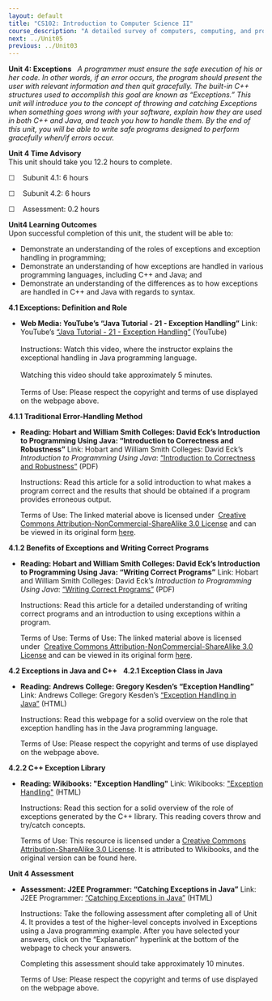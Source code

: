 ```yaml
---
layout: default
title: "CS102: Introduction to Computer Science II"
course_description: "A detailed survey of computers, computing, and programming, with an emphasis on object-oriented programming, and an exploration of different programming languages."
next: ../Unit05
previous: ../Unit03
---
```

**Unit 4: Exceptions** <span id="4"></span> 
*A programmer must ensure the safe execution of his or her code. In
other words, if an error occurs, the program should present the user
with relevant information and then quit gracefully. The built-in C++
structures used to accomplish this goal are known as “Exceptions.” This
unit will introduce you to the concept of throwing and catching
Exceptions when something goes wrong with your software, explain how
they are used in both C++ and Java, and teach you how to handle them. By
the end of this unit, you will be able to write safe programs designed
to perform gracefully when/if errors occur.*

**Unit 4 Time Advisory**  
This unit should take you 12.2 hours to complete.  
  
 ☐    Subunit 4.1: 6 hours  
  
 ☐    Subunit 4.2: 6 hours  
  
 ☐    Assessment: 0.2 hours

**Unit4 Learning Outcomes**  
Upon successful completion of this unit, the student will be able to:
-   Demonstrate an understanding of the roles of exceptions and
    exception handling in programming;
-   Demonstrate an understanding of how exceptions are handled in
    various programming languages, including C++ and Java; and
-   Demonstrate an understanding of the differences as to how exceptions
    are handled in C++ and Java with regards to syntax.

**4.1 Exceptions: Definition and Role** <span id="4.1"></span> 
-   **Web Media: YouTube’s “Java Tutorial - 21 - Exception Handling”**
    Link: YouTube’s [“Java Tutorial - 21 - Exception
    Handling”](http://www.youtube.com/watch?v=hBp9HvXOHxQ) (YouTube)  
        
     Instructions: Watch this video, where the instructor explains the
    exceptional handling in Java programming language.  
        
     Watching this video should take approximately 5 minutes.  
        
     Terms of Use: Please respect the copyright and terms of use
    displayed on the webpage above.

**4.1.1 Traditional Error-Handling Method** <span id="4.1.1"></span> 
-   **Reading: Hobart and William Smith Colleges: David Eck’s
    Introduction to Programming Using Java: “Introduction to Correctness
    and Robustness”**
    Link: Hobart and William Smith Colleges: David Eck’s *Introduction
    to Programming Using Java*: [“Introduction to Correctness and
    Robustness”](http://www.saylor.org/site/wp-content/uploads/2012/06/cs102-4.1.11.pdf)
    (PDF)  
      
     Instructions: Read this article for a solid introduction to what
    makes a program correct and the results that should be obtained if a
    program provides erroneous output.  
      
     Terms of Use: The linked material above is licensed
    under  [Creative Commons Attribution-NonCommercial-ShareAlike 3.0
    License](http://creativecommons.org/licenses/by-nc-sa/3.0/) and can
    be viewed in its original
    form [here](http://math.hws.edu/eck/cs124/javanotes3/c9/s1.html).

**4.1.2 Benefits of Exceptions and Writing Correct Programs** <span
id="4.1.2"></span> 
-   **Reading: Hobart and William Smith Colleges: David Eck’s
    Introduction to Programming Using Java: “Writing Correct Programs”**
    Link: Hobart and William Smith Colleges: David Eck’s *Introduction
    to Programming Using Java*: [“Writing Correct
    Programs”](http://www.saylor.org/site/wp-content/uploads/2012/06/cs102-4.1.2.pdf)
    (PDF)  
      
     Instructions: Read this article for a detailed understanding of
    writing correct programs and an introduction to using exceptions
    within a program.  
      
     Terms of Use: Terms of Use: The linked material above is licensed
    under  [Creative Commons Attribution-NonCommercial-ShareAlike 3.0
    License](http://creativecommons.org/licenses/by-nc-sa/3.0/) and can
    be viewed in its original
    form [here](http://math.hws.edu/eck/cs124/javanotes3/c9/s2.html).

**4.2 Exceptions in Java and C++** <span id="4.2"></span> 
**4.2.1 Exception Class in Java** <span id="4.2.1"></span> 
-   **Reading: Andrews College: Gregory Kesden’s “Exception Handling”**
    Link: Andrews College: Gregory Kesden’s [“Exception Handling in
    Java”](http://www.andrew.cmu.edu/course/15-110-su10/applications/ln/lecture8.html) (HTML)  
      
     Instructions: Read this webpage for a solid overview on the role
    that exception handling has in the Java programming language.  
      
     Terms of Use: Please respect the copyright and terms of use
    displayed on the webpage above.

**4.2.2 C++ Exception Library** <span id="4.2.2"></span> 
-   **Reading: Wikibooks: "Exception Handling"**
    Link: Wikibooks: ["Exception
    Handling"](http://en.wikibooks.org/w/index.php?title=C%2B%2B_Programming/Exception_Handling&oldid=2701547) (HTML)  
      
     Instructions: Read this section for a solid overview of the role of
    exceptions generated by the C++ library. This reading covers throw
    and try/catch concepts.  
      
     Terms of Use: This resource is licensed under a [Creative Commons
    Attribution-ShareAlike 3.0
    License](http://creativecommons.org/licenses/by-sa/3.0/). It is
    attributed to Wikibooks, and the original version can be found here.

**Unit 4 Assessment** <span id="4.2.4"></span> 
-   **Assessment: J2EE Programmer: “Catching Exceptions in Java”**
    Link: J2EE Programmer: [“Catching Exceptions in
    Java”](http://www.j2eeonline.com/advanced-java-oop/module2/throwing-exception-quiz.jsp)
    (HTML)  
      
     Instructions: Take the following assessment after completing all of
    Unit 4. It provides a test of the higher-level concepts involved in
    Exceptions using a Java programming example. After you have selected
    your answers, click on the “Explanation” hyperlink at the bottom of
    the webpage to check your answers.  
      
     Completing this assessment should take approximately 10 minutes.  
      
     Terms of Use: Please respect the copyright and terms of use
    displayed on the webpage above.


